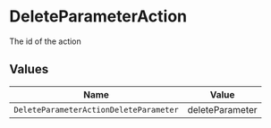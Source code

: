 # DeleteParameterAction

The id of the action


## Values

| Name                                   | Value                                  |
| -------------------------------------- | -------------------------------------- |
| `DeleteParameterActionDeleteParameter` | deleteParameter                        |